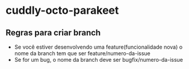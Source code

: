 # cuddly-octo-parakeet

## Regras para criar branch

- Se você estiver desenvolvendo uma feature(funcionalidade nova) o nome da branch tem que ser feature/numero-da-issue
- Se for um bug, o nome da branch deve ser bugfix/numero-da-issue